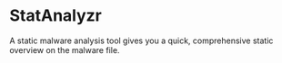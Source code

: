 # StatAnalyzr
A static malware analysis tool gives you a quick, comprehensive static overview on the malware file.
